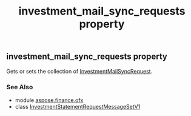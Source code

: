 ﻿---
title: investment_mail_sync_requests property
second_title: Aspose.Finance for Python via .NET API References
description: 
type: docs
weight: 30
url: /python-net/aspose.finance.ofx/investmentstatementrequestmessagesetv1/investment_mail_sync_requests/
is_root: false
---

## investment_mail_sync_requests property


Gets or sets the collection of [InvestmentMailSyncRequest](/finance/python-net/aspose.finance.ofx.investment/investmentmailsyncrequest).

### See Also
* module [aspose.finance.ofx](../../)
* class [InvestmentStatementRequestMessageSetV1](/finance/python-net/aspose.finance.ofx/investmentstatementrequestmessagesetv1)
